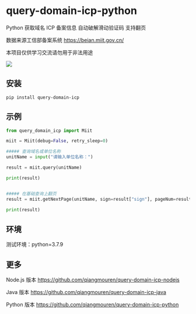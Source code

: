 # query-domain-icp-python

Python 获取域名 ICP 备案信息 自动破解滑动验证码 支持翻页

数据来源工信部备案系统 https://beian.miit.gov.cn/

本项目仅供学习交流请勿用于非法用途

![](https://p.sda1.dev/13/ebfc449f759b9aa2065245cedcbeb422/GIF%202023-10-31%2016-53-09.gif)

## 安装
```shell
pip install query-domain-icp
```
## 示例

```python
from query_domain_icp import Miit

miit = Miit(debug=False, retry_sleep=0)

##### 查询域名或单位名称
unitName = input("请输入单位名称：")

result = miit.query(unitName)

print(result)


##### 在基础查询上翻页
result = miit.getNextPage(unitName, sign=result["sign"], pageNum=result["nextPage"])

print(result)

```

## 环境

测试环境：python=3.7.9

## 更多

Node.js 版本 https://github.com/qiangmouren/query-domain-icp-nodejs

Java 版本 https://github.com/qiangmouren/query-domain-icp-java

Python 版本 https://github.com/qiangmouren/query-domain-icp-python
